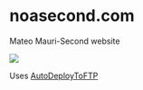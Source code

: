 # noasecond.com
Mateo Mauri-Second website

<img src="https://img.shields.io/github/actions/workflow/status/NoaSecond/mateoms.com/deploy.yml?label=Deploy" />

Uses [AutoDeployToFTP](https://github.com/NoaSecond/AutoDeployToFTP)
